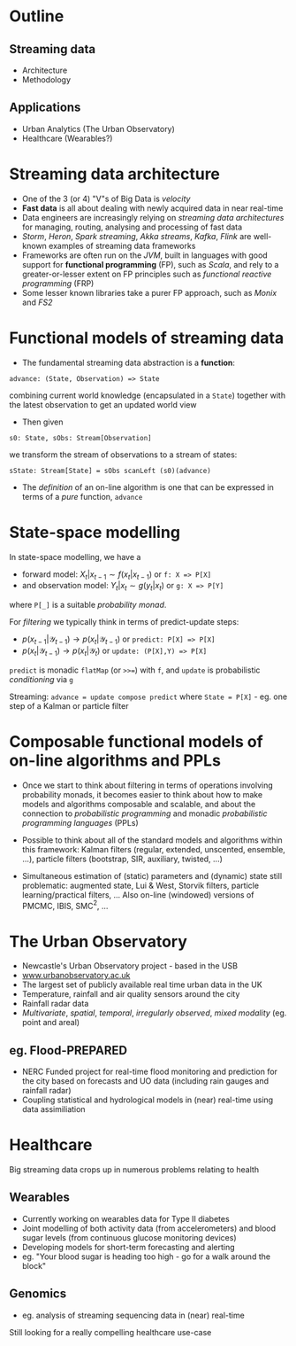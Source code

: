 # Outline

## Streaming data
* Architecture
* Methodology

## Applications
* Urban Analytics (The Urban Observatory)
* Healthcare (Wearables?)

# Streaming data architecture

* One of the 3 (or 4) "V"s of Big Data is *velocity*
* **Fast data** is all about dealing with newly acquired data in near real-time
* Data engineers are increasingly relying on *streaming data architectures* for managing, routing, analysing and processing of fast data
* *Storm*, *Heron*, *Spark streaming*, *Akka streams*, *Kafka*, *Flink* are well-known examples of streaming data frameworks
* Frameworks are often run on the *JVM*, built in languages with good support for **functional programming** (FP), such as *Scala*, and rely to a greater-or-lesser extent on FP principles such as *functional reactive programming* (FRP)
* Some lesser known libraries take a purer FP approach, such as *Monix* and *FS2*

# Functional models of streaming data

* The fundamental streaming data abstraction is a **function**:
```
advance: (State, Observation) => State
```
combining current world knowledge (encapsulated in a `State`) together with the latest observation to get an updated world view
* Then given
```
s0: State, sObs: Stream[Observation]
```
we transform the stream of observations to a stream of states:
```
sState: Stream[State] = sObs scanLeft (s0)(advance)
```
* The *definition* of an on-line algorithm is one that can be expressed in terms of a *pure* function, `advance`


# State-space modelling

In state-space modelling, we have a

* forward model: $X_t | x_{t-1} \sim f(x_t|x_{t-1})$ or `f: X => P[X]`
* and observation model: $Y_t|x_t \sim g(y_t|x_t)$ or `g: X => P[Y]`

where `P[_]` is a suitable *probability monad*.

For *filtering* we typically think in terms of predict-update steps:

* $p(x_{t-1}|\mathcal{Y}_{t-1}) \rightarrow p(x_t|\mathcal{Y}_{t-1})$ or `predict: P[X] => P[X]`
* $p(x_t|\mathcal{Y}_{t-1}) \rightarrow p(x_t|\mathcal{Y}_t)$ or `update: (P[X],Y) => P[X]`

`predict` is monadic `flatMap` (or `>>=`) with `f`, and `update` is probabilistic *conditioning* via `g`

Streaming: `advance = update compose predict` where `State = P[X]` - eg. one step of a Kalman or particle filter

# Composable functional models of on-line algorithms and PPLs

* Once we start to think about filtering in terms of operations involving probability monads, it becomes easier to think about how to make models and algorithms composable and scalable, and about the connection to *probabilistic programming* and monadic *probabilistic programming languages* (PPLs)

* Possible to think about all of the standard models and algorithms within this framework: Kalman filters (regular, extended, unscented, ensemble, ...), particle filters (bootstrap, SIR, auxiliary, twisted, ...)

* Simultaneous estimation of (static) parameters and (dynamic) state still problematic: augmented state, Lui & West, Storvik filters, particle learning/practical filters, ... Also on-line (windowed) versions of PMCMC, IBIS, SMC${}^2$, ...

# The Urban Observatory

* Newcastle's Urban Observatory project - based in the USB
* www.urbanobservatory.ac.uk
* The largest set of publicly available real time urban data in the UK
* Temperature, rainfall and air quality sensors around the city
* Rainfall radar data
* *Multivariate*, *spatial*, *temporal*, *irregularly observed*, *mixed modality* (eg. point and areal)

## eg. Flood-PREPARED
* NERC Funded project for real-time flood monitoring and prediction for the city based on forecasts and UO data (including rain gauges and rainfall radar)
* Coupling statistical and hydrological models in (near) real-time using data assimiliation

# Healthcare

Big streaming data crops up in numerous problems relating to health

## Wearables
* Currently working on wearables data for Type II diabetes
* Joint modelling of both activity data (from accelerometers) and blood sugar levels (from continuous glucose monitoring devices)
* Developing models for short-term forecasting and alerting
* eg. "Your blood sugar is heading too high - go for a walk around the block"

## Genomics

* eg. analysis of streaming sequencing data in (near) real-time

Still looking for a really compelling healthcare use-case

